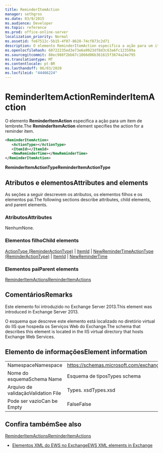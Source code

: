 ```yaml
---
title: ReminderItemAction
manager: sethgros
ms.date: 03/9/2015
ms.audience: Developer
ms.topic: reference
ms.prod: office-online-server
localization_priority: Normal
ms.assetid: fe67512c-5b15-4f07-8628-74cf873c2d71
description: O elemento ReminderItemAction especifica a ação para um item de lembrete.
ms.openlocfilehash: 60722235ed3e73e6a9923df8d3c63a6fc123599a
ms.sourcegitcommit: 88ec988f2bb67c1866d06b361615f3674a24e795
ms.translationtype: MT
ms.contentlocale: pt-BR
ms.lasthandoff: 06/03/2020
ms.locfileid: "44466224"
---
```

# <a name="reminderitemaction"></a><span data-ttu-id="ba355-103">ReminderItemAction</span><span class="sxs-lookup"><span data-stu-id="ba355-103">ReminderItemAction</span></span>

<span data-ttu-id="ba355-104">O elemento **ReminderItemAction** especifica a ação para um item de lembrete.</span><span class="sxs-lookup"><span data-stu-id="ba355-104">The **ReminderItemAction** element specifies the action for a reminder item.</span></span> 
  
```XML
<ReminderItemAction>
   <ActionType></ActionType>
   <ItemId></ItemId>
   <NewReminderTime></NewReminderTime>
</ReminderItemAction>
```

 <span data-ttu-id="ba355-105">**ReminderItemActionType**</span><span class="sxs-lookup"><span data-stu-id="ba355-105">**ReminderItemActionType**</span></span>
## <a name="attributes-and-elements"></a><span data-ttu-id="ba355-106">Atributos e elementos</span><span class="sxs-lookup"><span data-stu-id="ba355-106">Attributes and elements</span></span>

<span data-ttu-id="ba355-107">As seções a seguir descrevem os atributos, os elementos filhos e os elementos pai.</span><span class="sxs-lookup"><span data-stu-id="ba355-107">The following sections describe attributes, child elements, and parent elements.</span></span>
  
### <a name="attributes"></a><span data-ttu-id="ba355-108">Atributos</span><span class="sxs-lookup"><span data-stu-id="ba355-108">Attributes</span></span>

<span data-ttu-id="ba355-109">Nenhum</span><span class="sxs-lookup"><span data-stu-id="ba355-109">None.</span></span>
  
### <a name="child-elements"></a><span data-ttu-id="ba355-110">Elementos filho</span><span class="sxs-lookup"><span data-stu-id="ba355-110">Child elements</span></span>

<span data-ttu-id="ba355-111">[ActionType (ReminderActionType)](actiontype-reminderactiontype.md)  |  [ItemId](itemid.md)  |  [NewReminderTime](newremindertime.md)</span><span class="sxs-lookup"><span data-stu-id="ba355-111">[ActionType (ReminderActionType)](actiontype-reminderactiontype.md) | [ItemId](itemid.md) | [NewReminderTime](newremindertime.md)</span></span>
  
### <a name="parent-elements"></a><span data-ttu-id="ba355-112">Elementos pai</span><span class="sxs-lookup"><span data-stu-id="ba355-112">Parent elements</span></span>

[<span data-ttu-id="ba355-113">ReminderItemActions</span><span class="sxs-lookup"><span data-stu-id="ba355-113">ReminderItemActions</span></span>](reminderitemactions.md)
  
## <a name="remarks"></a><span data-ttu-id="ba355-114">Comentários</span><span class="sxs-lookup"><span data-stu-id="ba355-114">Remarks</span></span>

<span data-ttu-id="ba355-115">Este elemento foi introduzido no Exchange Server 2013.</span><span class="sxs-lookup"><span data-stu-id="ba355-115">This element was introduced in Exchange Server 2013.</span></span>
  
<span data-ttu-id="ba355-116">O esquema que descreve este elemento está localizado no diretório virtual do IIS que hospeda os Serviços Web do Exchange.</span><span class="sxs-lookup"><span data-stu-id="ba355-116">The schema that describes this element is located in the IIS virtual directory that hosts Exchange Web Services.</span></span>
  
## <a name="element-information"></a><span data-ttu-id="ba355-117">Elemento de informações</span><span class="sxs-lookup"><span data-stu-id="ba355-117">Element information</span></span>

|||
|:-----|:-----|
|<span data-ttu-id="ba355-118">Namespace</span><span class="sxs-lookup"><span data-stu-id="ba355-118">Namespace</span></span>  <br/> |https://schemas.microsoft.com/exchange/services/2006/types  <br/> |
|<span data-ttu-id="ba355-119">Nome do esquema</span><span class="sxs-lookup"><span data-stu-id="ba355-119">Schema Name</span></span>  <br/> |<span data-ttu-id="ba355-120">Esquema de tipos</span><span class="sxs-lookup"><span data-stu-id="ba355-120">Types schema</span></span>  <br/> |
|<span data-ttu-id="ba355-121">Arquivo de validação</span><span class="sxs-lookup"><span data-stu-id="ba355-121">Validation File</span></span>  <br/> |<span data-ttu-id="ba355-122">Types. xsd</span><span class="sxs-lookup"><span data-stu-id="ba355-122">Types.xsd</span></span>  <br/> |
|<span data-ttu-id="ba355-123">Pode ser vazio</span><span class="sxs-lookup"><span data-stu-id="ba355-123">Can be Empty</span></span>  <br/> |<span data-ttu-id="ba355-124">False</span><span class="sxs-lookup"><span data-stu-id="ba355-124">False</span></span>  <br/> |
   
## <a name="see-also"></a><span data-ttu-id="ba355-125">Confira também</span><span class="sxs-lookup"><span data-stu-id="ba355-125">See also</span></span>



[<span data-ttu-id="ba355-126">ReminderItemActions</span><span class="sxs-lookup"><span data-stu-id="ba355-126">ReminderItemActions</span></span>](reminderitemactions.md)


- [<span data-ttu-id="ba355-127">Elementos XML do EWS no Exchange</span><span class="sxs-lookup"><span data-stu-id="ba355-127">EWS XML elements in Exchange</span></span>](ews-xml-elements-in-exchange.md)

